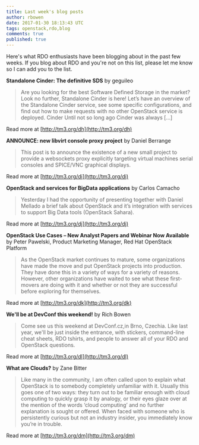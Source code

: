```yaml
---
title: Last week's blog posts
author: rbowen
date: 2017-01-30 18:13:43 UTC
tags: openstack,rdo,blog
comments: true
published: true
---
```


Here's what RDO enthusiasts have been blogging about in the past few weeks. If you blog about RDO and you're not on this list, please let me know so I can add you to the list.

**Standalone Cinder: The definitive SDS** by geguileo

> Are you looking for the best Software Defined Storage in the market? Look no further, Standalone Cinder is here! Let’s have an overview of the Standalone Cinder service, see some specific configurations, and find out how to make requests with no other OpenStack service is deployed. Cinder Until not so long ago Cinder was always […]

Read more at [http://tm3.org/dh](http://tm3.org/dh)


**ANNOUNCE: new libvirt console proxy project** by Daniel Berrange

> This post is to announce the existence of a new small project to provide a websockets proxy explicitly targeting virtual machines serial consoles and SPICE/VNC graphical displays.

Read more at [http://tm3.org/di](http://tm3.org/di)


**OpenStack and services for BigData applications** by Carlos Camacho

>  Yesterday I had the opportunity of presenting together with Daniel Mellado a brief talk about OpenStack and it’s integration with services to support Big Data tools (OpenStack Sahara).

Read more at [http://tm3.org/dj](http://tm3.org/dj)


**OpenStack Use Cases – New Analyst Papers and Webinar Now Available** by Peter Pawelski, Product Marketing Manager, Red Hat OpenStack Platform

> As the OpenStack market continues to mature, some organizations have made the move and put OpenStack projects into production. They have done this in a variety of ways for a variety of reasons. However, other organizations have waited to see what these first-movers are doing with it and whether or not they are successful before exploring for themselves.                   

Read more at [http://tm3.org/dk](http://tm3.org/dk)


**We'll be at DevConf this weekend!** by Rich Bowen

> Come see us this weekend at DevConf.cz,in Brno, Czechia. Like last year, we'll be just inside the entrance, with stickers, command-line cheat sheets, RDO tshirts, and people to answer all of your RDO and OpenStack questions.

Read more at [http://tm3.org/dl](http://tm3.org/dl)


**What are Clouds?** by Zane Bitter

>   Like many in the community, I am often called upon to explain what OpenStack is to somebody completely unfamiliar with it. Usually this goes one of two ways: they turn out to be familiar enough with cloud computing to quickly grasp it by analogy, or their eyes glaze over at the mention of the words ‘cloud computing’ and no further explanation is sought or offered. When faced with someone who is persistently curious but not an industry insider, you immediately know you’re in trouble.  

Read more at [http://tm3.org/dm](http://tm3.org/dm)